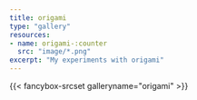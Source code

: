 ```yaml
---
title: origami
type: "gallery"
resources:
- name: origami-:counter
  src: "image/*.png"
excerpt: "My experiments with origami"
---
```



{{< fancybox-srcset galleryname="origami" >}}
